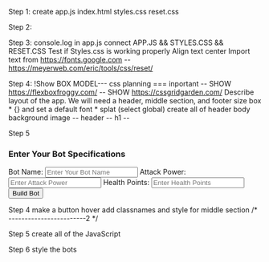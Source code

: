 Step 1:
    create app.js
    index.html
    styles.css
    reset.css

Step 2: 
    <!DOCTYPE html>
    <html lang="en">
    <head>
        <meta charset="UTF-8">
        <meta name="viewport" content="width=device-width, initial-scale=1.0">
        <meta http-equiv="X-UA-Compatible" content="ie=edge">
        <title>afternoon-lecture</title>
    </head>
    <body> 
    </body>
    </html>

Step 3: 
    console.log in app.js
    connect APP.JS && STYLES.CSS && RESET.CSS
    Test if Styles.css is working properly
    Align text center
    Import text from https://fonts.google.com
    --https://meyerweb.com/eric/tools/css/reset/

Step 4:
    !Show BOX MODEL--- css planning === inportant
   -- SHOW https://flexboxfroggy.com/
   -- SHOW https://cssgridgarden.com/
    Describe layout of the app. We will need a header, middle section, and footer
    size box * {} and set a default font * splat (select global)
    create all of header
    body background image --
    header --
    h1 --
    
Step 5
      <section>
        <form>
            <h3>Enter Your Bot Specifications</h3>
            <label>Bot Name:</label>
            <input placeholder="Enter Your Bot Name"/>
            <label>Attack Power:</label>
            <input placeholder="Enter Attack Power"/>
            <label>Health Points:</label>
            <input placeholder="Enter Health Points"/>
            <button>Build Bot</button>
        </form>
    </section>

Step 4
    make a button hover
    add classnames and style for middle section
    /* ------------------------2 */

Step 5
    create all of the JavaScript

Step 6
    style the bots

